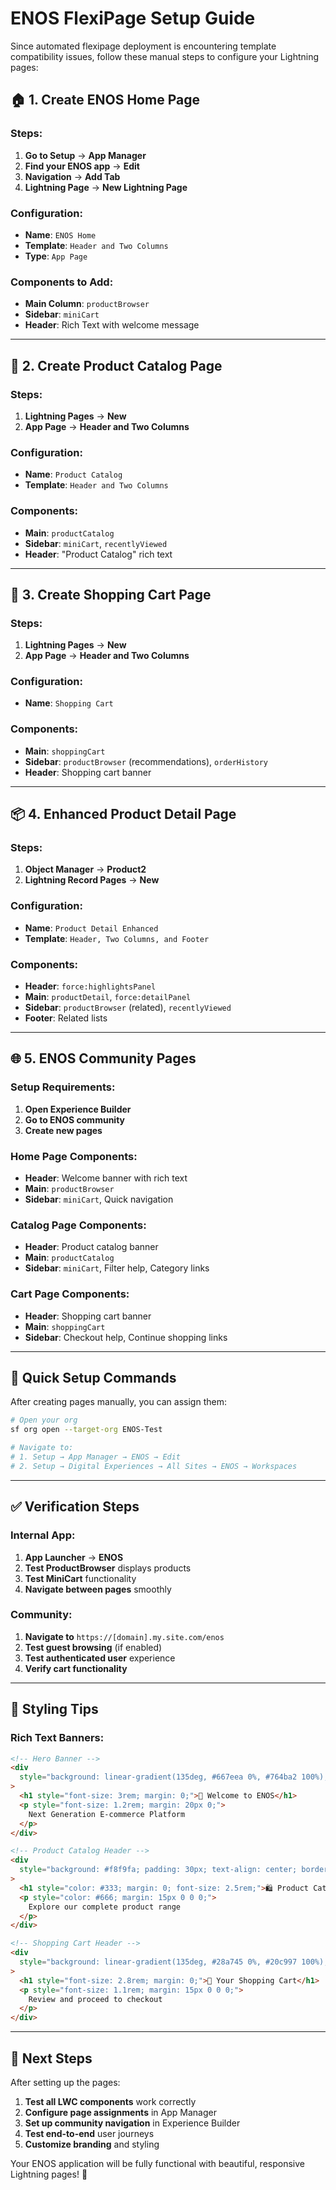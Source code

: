 # ENOS FlexiPage Setup Guide

Since automated flexipage deployment is encountering template compatibility issues, follow these manual steps to configure your Lightning pages:

## 🏠 **1. Create ENOS Home Page**

### Steps:

1. **Go to Setup** → **App Manager**
2. **Find your ENOS app** → **Edit**
3. **Navigation** → **Add Tab**
4. **Lightning Page** → **New Lightning Page**

### Configuration:

- **Name**: `ENOS Home`
- **Template**: `Header and Two Columns`
- **Type**: `App Page`

### Components to Add:

- **Main Column**: `productBrowser`
- **Sidebar**: `miniCart`
- **Header**: Rich Text with welcome message

---

## 📱 **2. Create Product Catalog Page**

### Steps:

1. **Lightning Pages** → **New**
2. **App Page** → **Header and Two Columns**

### Configuration:

- **Name**: `Product Catalog`
- **Template**: `Header and Two Columns`

### Components:

- **Main**: `productCatalog`
- **Sidebar**: `miniCart`, `recentlyViewed`
- **Header**: "Product Catalog" rich text

---

## 🛒 **3. Create Shopping Cart Page**

### Steps:

1. **Lightning Pages** → **New**
2. **App Page** → **Header and Two Columns**

### Configuration:

- **Name**: `Shopping Cart`

### Components:

- **Main**: `shoppingCart`
- **Sidebar**: `productBrowser` (recommendations), `orderHistory`
- **Header**: Shopping cart banner

---

## 📦 **4. Enhanced Product Detail Page**

### Steps:

1. **Object Manager** → **Product2**
2. **Lightning Record Pages** → **New**

### Configuration:

- **Name**: `Product Detail Enhanced`
- **Template**: `Header, Two Columns, and Footer`

### Components:

- **Header**: `force:highlightsPanel`
- **Main**: `productDetail`, `force:detailPanel`
- **Sidebar**: `productBrowser` (related), `recentlyViewed`
- **Footer**: Related lists

---

## 🌐 **5. ENOS Community Pages**

### Setup Requirements:

1. **Open Experience Builder**
2. **Go to ENOS community**
3. **Create new pages**

### Home Page Components:

- **Header**: Welcome banner with rich text
- **Main**: `productBrowser`
- **Sidebar**: `miniCart`, Quick navigation

### Catalog Page Components:

- **Header**: Product catalog banner
- **Main**: `productCatalog`
- **Sidebar**: `miniCart`, Filter help, Category links

### Cart Page Components:

- **Header**: Shopping cart banner
- **Main**: `shoppingCart`
- **Sidebar**: Checkout help, Continue shopping links

---

## 🔧 **Quick Setup Commands**

After creating pages manually, you can assign them:

```bash
# Open your org
sf org open --target-org ENOS-Test

# Navigate to:
# 1. Setup → App Manager → ENOS → Edit
# 2. Setup → Digital Experiences → All Sites → ENOS → Workspaces
```

---

## ✅ **Verification Steps**

### Internal App:

1. **App Launcher** → **ENOS**
2. **Test ProductBrowser** displays products
3. **Test MiniCart** functionality
4. **Navigate between pages** smoothly

### Community:

1. **Navigate to** `https://[domain].my.site.com/enos`
2. **Test guest browsing** (if enabled)
3. **Test authenticated user** experience
4. **Verify cart functionality**

---

## 🎨 **Styling Tips**

### Rich Text Banners:

```html
<!-- Hero Banner -->
<div
  style="background: linear-gradient(135deg, #667eea 0%, #764ba2 100%); color: white; text-align: center; padding: 60px 20px; border-radius: 12px; margin-bottom: 30px;"
>
  <h1 style="font-size: 3rem; margin: 0;">🌟 Welcome to ENOS</h1>
  <p style="font-size: 1.2rem; margin: 20px 0;">
    Next Generation E-commerce Platform
  </p>
</div>

<!-- Product Catalog Header -->
<div
  style="background: #f8f9fa; padding: 30px; text-align: center; border-radius: 8px; margin-bottom: 20px;"
>
  <h1 style="color: #333; margin: 0; font-size: 2.5rem;">🛍️ Product Catalog</h1>
  <p style="color: #666; margin: 15px 0 0 0;">
    Explore our complete product range
  </p>
</div>

<!-- Shopping Cart Header -->
<div
  style="background: linear-gradient(135deg, #28a745 0%, #20c997 100%); color: white; text-align: center; padding: 40px 20px; border-radius: 12px;"
>
  <h1 style="font-size: 2.8rem; margin: 0;">🛒 Your Shopping Cart</h1>
  <p style="font-size: 1.1rem; margin: 15px 0 0 0;">
    Review and proceed to checkout
  </p>
</div>
```

---

## 🚀 **Next Steps**

After setting up the pages:

1. **Test all LWC components** work correctly
2. **Configure page assignments** in App Manager
3. **Set up community navigation** in Experience Builder
4. **Test end-to-end** user journeys
5. **Customize branding** and styling

Your ENOS application will be fully functional with beautiful, responsive Lightning pages! 🎉
